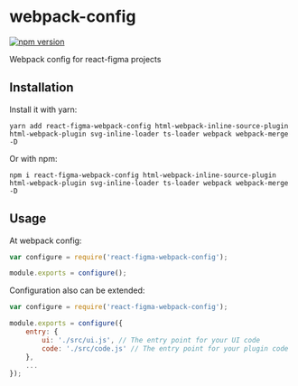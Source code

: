 # webpack-config

[![npm version](https://img.shields.io/npm/v/react-figma-webpack-config.svg)](https://www.npmjs.com/package/react-figma-webpack-config)

Webpack config for react-figma projects


## Installation

Install it with yarn:

```
yarn add react-figma-webpack-config html-webpack-inline-source-plugin html-webpack-plugin svg-inline-loader ts-loader webpack webpack-merge -D
```

Or with npm:

```
npm i react-figma-webpack-config html-webpack-inline-source-plugin html-webpack-plugin svg-inline-loader ts-loader webpack webpack-merge -D
```

## Usage

At webpack config:

```javascript
var configure = require('react-figma-webpack-config');

module.exports = configure();
```

Configuration also can be extended:
```javascript
var configure = require('react-figma-webpack-config');

module.exports = configure({
    entry: {
        ui: './src/ui.js', // The entry point for your UI code
        code: './src/code.js' // The entry point for your plugin code
    },
    ...
});
```
